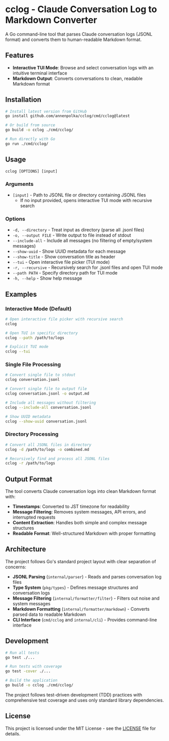 # cclog - Claude Conversation Log to Markdown Converter

A Go command-line tool that parses Claude conversation logs (JSONL format) and converts them to human-readable Markdown format.

## Features

- **Interactive TUI Mode**: Browse and select conversation logs with an intuitive terminal interface
- **Markdown Output**: Converts conversations to clean, readable Markdown format

## Installation

```bash
# Install latest version from GitHub
go install github.com/annenpolka/cclog/cmd/cclog@latest

# Or build from source
go build -o cclog ./cmd/cclog/

# Run directly with Go
go run ./cmd/cclog/
```

## Usage

```
cclog [OPTIONS] [input]
```

### Arguments

- `[input]` - Path to JSONL file or directory containing JSONL files
  - If no input provided, opens interactive TUI mode with recursive search

### Options

- `-d, --directory` - Treat input as directory (parse all .jsonl files)
- `-o, --output FILE` - Write output to file instead of stdout
- `--include-all` - Include all messages (no filtering of empty/system messages)
- `--show-uuid` - Show UUID metadata for each message
- `--show-title` - Show conversation title as header
- `--tui` - Open interactive file picker (TUI mode)
- `-r, --recursive` - Recursively search for .jsonl files and open TUI mode
- `--path PATH` - Specify directory path for TUI mode
- `-h, --help` - Show help message

## Examples

### Interactive Mode (Default)
```bash
# Open interactive file picker with recursive search
cclog

# Open TUI in specific directory
cclog --path /path/to/logs

# Explicit TUI mode
cclog --tui
```

### Single File Processing
```bash
# Convert single file to stdout
cclog conversation.jsonl

# Convert single file to output file
cclog conversation.jsonl -o output.md

# Include all messages without filtering
cclog --include-all conversation.jsonl

# Show UUID metadata
cclog --show-uuid conversation.jsonl
```

### Directory Processing
```bash
# Convert all JSONL files in directory
cclog -d /path/to/logs -o combined.md

# Recursively find and process all JSONL files
cclog -r /path/to/logs
```

## Output Format

The tool converts Claude conversation logs into clean Markdown format with:

- **Timestamps**: Converted to JST timezone for readability
- **Message Filtering**: Removes system messages, API errors, and interrupted requests
- **Content Extraction**: Handles both simple and complex message structures
- **Readable Format**: Well-structured Markdown with proper formatting

## Architecture

The project follows Go's standard project layout with clear separation of concerns:

- **JSONL Parsing** (`internal/parser`) - Reads and parses conversation log files
- **Type System** (`pkg/types`) - Defines message structures and conversation logs
- **Message Filtering** (`internal/formatter/filter`) - Filters out noise and system messages
- **Markdown Formatting** (`internal/formatter/markdown`) - Converts parsed data to readable Markdown
- **CLI Interface** (`cmd/cclog` and `internal/cli`) - Provides command-line interface

## Development

```bash
# Run all tests
go test ./...

# Run tests with coverage
go test -cover ./...

# Build the application
go build -o cclog ./cmd/cclog/
```

The project follows test-driven development (TDD) practices with comprehensive test coverage and uses only standard library dependencies.

## License

This project is licensed under the MIT License - see the [LICENSE](LICENSE) file for details.
